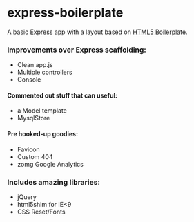 # express-boilerplate

A basic [Express](http://expressjs.com/) app with a layout based on [HTML5 Boilerplate](https://github.com/paulirish/html5-boilerplate).

### Improvements over Express scaffolding:

  * Clean app.js
  * Multiple controllers
  * Console

#### Commented out stuff that can useful:
  * a Model template
  * MysqlStore

#### Pre hooked-up goodies:
  * Favicon
  * Custom 404
  * zomg Google Analytics

### Includes amazing libraries:

  * jQuery
  * html5shim for IE<9
  * CSS Reset/Fonts
